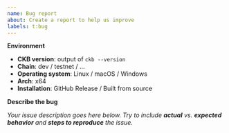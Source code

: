 ```yaml
---
name: Bug report
about: Create a report to help us improve
labels: t:bug
---
```


**Environment**

- **CKB version**: output of `ckb --version`
- **Chain**: dev / testnet / ...
- **Operating system**: Linux / macOS / Windows
- **Arch**: x64
- **Installation**: GitHub Release / Built from source

**Describe the bug**

_Your issue description goes here below. Try to include **actual** vs. **expected behavior** and **steps to reproduce** the issue._
